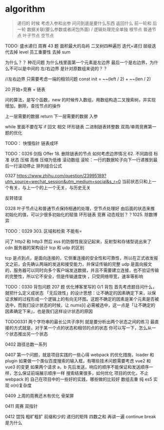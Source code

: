 # algorithm

> 递归的 时候 考虑入参和出参 问问到底是要什么东西 返回什么
> 前一轮和 后一轮 数据关联(要么参数或者闭包外面) / 逻辑处理完全单独
> 根节点 普通节点 叶子节点 空节点

TODO:
盛水递归
周赛 43 题
面积最大的岛屿
二叉树四种遍历 迭代+递归
层级迭代去掉 level
员工重要性 去掉 sum

为什么？？
种花问题
为什么栈里面第一个元素是左边界
最后一个是右边界，为什么不可以是中间的
左/右边界 是针对原数组来说的？？

//左右边界 只需要考虑一端的相邻问题
const init = ~~(left / 2) + ~~(len / 2)

20 开始+竞赛 + 链表

问的算法，是写个函数，new 的时候传入数组，用数组构造二叉搜索树，并实现增加，删除，查找节点的操作

上一层需要的数据 return
下一层需要的数据 入参

while 里面不要在写 if
回文 相交
环形链表
二进制链表转整数
双周/单周竞赛第一题的优化

TODO：
快慢指针
链表成环

TODO：0326
剑指 Offer 18. 删除链表的节点 如何考虑边界情况 62. 不同路径
标准
状态 压缩 高维 压缩为低维
滚动数组
滚轮：一行的数据轮子向下一行递推到最后一行滚动停止
排列组合公式

0327
https://www.zhihu.com/question/23995189?utm_source=wechat_session&utm_medium=social&s_r=0
当前状态只和上一个有关，与上一个的上一个无关，与历史无关

反转错误

0328
叶子节点让和普通节点保持相通的处理，空节点处理好
由后面的状态来推初始化的值，可以少很多初始化的赋值
环形链表
竞赛
动态规划？？1025. 除数博弈

TODO：0329 303. 区域和检索 不能有=

问了 http2 和 http3
然后 xss 的防御性我没记起来，反射型和存储型说出来了
cdn 服务器的架构设计
tcp 和 udp 的区别

tcp 是点到点，是面向连接的，它侧重连接的安全性和可靠性，所以在正式收发报文之前，会先确认两端的发送和接受能力，并保证传输的完整
udp 是面向报文的，服务器可以同时向多个客户端发送数据，并且不需要建立连接，也不验证传输的完整性，所以它不安全，但是传输速度快 ，只受网络带宽，速率等影响

TODO：0330
背包问题
207 题
优化博客里写的 0/1 背包
首先考虑题目问什么，就把什么定义成状态
「无后效性」的设计思想：让不确定的因素确定下来，以保证求解的过程形成一个逻辑上的有向无环图。这题不确定的因素是某个元素是否被选中，而我们设计状态的时候，让 nums[i] 必需被选中，这一点是「让不确定的因素确定下来」，也是我们这样设计状态的原因

TODO0331
两个字符串的最长公共子序列
就是要分析出两个状态之间的练习
最直接的方式就是，对于某一个点的状态和相邻的点的状态
你可以写一下，怎么从一个状态推出另一个状态

0402
路径总数一系列

0407
第一个问题，就是项目实践的一些心得
webpack 的优化措施，loader 和 plugin
如果做一个类似百度搜索的输入框，有哪些技术问题需要考虑
vue2 和 vue3 的变更
如果两个请求 a，b 先后发送，响应的顺序不能保证和发送顺序一样，怎么保证前端展示顺序一样
搜索结果很多，如何优化
项目的优化，不止 webpack 的
自己在项目中的一些好的实践，哪些做的比较好
数组去重 纯 es5 实现 o(n)复杂度

0409
上周的周赛还木有优化
骨架屏

0411
周赛
双指针

0412
馄饨
粗旷粗犷
前缀和少的
递归的矩阵
四数之和 再讲一遍
continue break是为什么